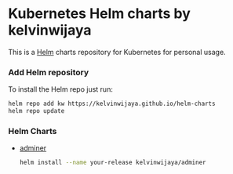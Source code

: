 # Kubernetes Helm charts by kelvinwijaya

This is a [Helm](https://helm.sh) charts repository for Kubernetes for personal usage.

### Add Helm repository

To install the Helm repo just run:

```bash
helm repo add kw https://kelvinwijaya.github.io/helm-charts
helm repo update
```

### Helm Charts

* [adminer](https://github.com/kelvinwijaya/helm-adminer)

  ```bash
  helm install --name your-release kelvinwijaya/adminer
  ```
